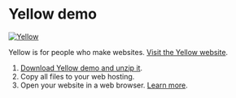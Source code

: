Yellow demo
===========
[![Yellow](https://raw.githubusercontent.com/wiki/datenstrom/yellow/images/yellow.jpg)](http://datenstrom.se/yellow)

Yellow is for people who make websites. [Visit the Yellow website](http://datenstrom.se/yellow).

1. [Download Yellow demo and unzip it](https://github.com/datenstrom/yellow-demo/archive/master.zip).  
2. Copy all files to your web hosting.  
3. Open your website in a web browser. [Learn more](https://github.com/datenstrom/yellow/wiki).
